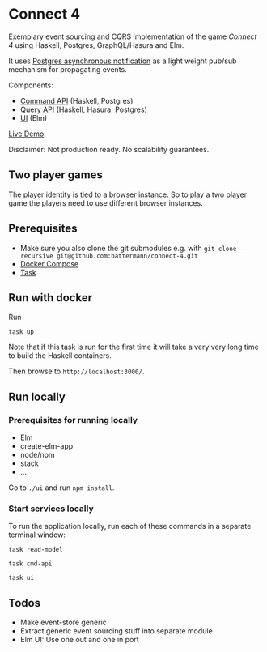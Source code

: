 # Connect 4

Exemplary event sourcing and CQRS implementation of the game _Connect 4_ using Haskell, Postgres, GraphQL/Hasura and Elm.

It uses [Postgres asynchronous notification](https://www.postgresql.org/docs/12/libpq-notify.html) as a light weight pub/sub mechanism for propagating events.

Components:

- [Command API](https://github.com/battermann/cosmic-ray-api) (Haskell, Postgres)
- [Query API](https://github.com/battermann/cosmic-ray-rm) (Haskell, Hasura, Postgres)
- [UI](https://github.com/battermann/cosmic-ray-ui) (Elm)

[Live Demo](http://cosmic-ray.surge.sh/)

Disclaimer: Not production ready. No scalability guarantees.

## Two player games

The player identity is tied to a browser instance. So to play a two player game the players need to use different browser instances.

## Prerequisites

- Make sure you also clone the git submodules e.g. with `git clone --recursive git@github.com:battermann/connect-4.git`
- [Docker Compose](https://docs.docker.com/compose/)
- [Task](https://taskfile.dev/#/installation)

## Run with docker

Run

```shell
task up
```

Note that if this task is run for the first time it will take a very very long time to build the Haskell containers.

Then browse to `http://localhost:3000/`.

## Run locally

### Prerequisites for running locally

- Elm
- create-elm-app
- node/npm
- stack
- ...

Go to `./ui` and run `npm install`.

### Start services locally

To run the application locally, run each of these commands in a separate terminal window:

```shell
task read-model
```

```shell
task cmd-api
```

```shell
task ui
```

## Todos

- Make event-store generic
- Extract generic event sourcing stuff into separate module
- Elm UI: Use one out and one in port
